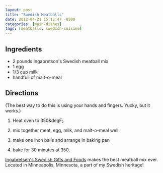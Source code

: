 ```yaml
---
layout: post
title: "Swedish Meatballs"
date: 2012-04-21 15:12:47 -0500
categories: [main-dishes]
tags: [meatballs, swedish-cuisine]
---
```



## Ingredients

* 2 pounds Ingabretson's Swedish meatball mix
* 1 egg
* 1/3 cup milk
* handfull of malt-o-meal




## Directions

(The best way to do this is using your hands and fingers. Yucky, but it works.)

1.  Heat oven to 350&degF;.

1.  mix together meat, egg, milk, and malt-o-meal well. 

1.  make one inch balls and arrange in baking pan

1.  bake for 30 minutes at 350.

[Ingabretsen's Swedish Gifts and Foods][ingabretsons] makes the best meatball mix ever. Located in Minneapolis,  Minnesota,  a part of my Swedish heritage!

[ingabretsons]: http://www.ingbretsens.com

